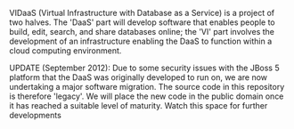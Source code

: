 VIDaaS (Virtual Infrastructure with Database as a Service) is a project of two halves. The 'DaaS' part will develop software that enables people to build, edit, search, and share databases online; the 'VI' part involves the development of an infrastructure enabling the DaaS to function within a cloud computing environment.

UPDATE (September 2012):
Due to some security issues with the JBoss 5 platform that the DaaS was originally developed to run on, we are now undertaking a major software migration. The source code in this repository is therefore 'legacy'. We will place the new code in the public domain once it has reached a suitable level of maturity. Watch this space for further developments